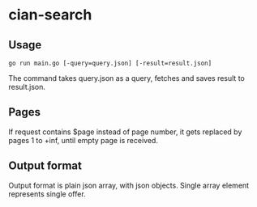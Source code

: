 # cian-search

## Usage

```
go run main.go [-query=query.json] [-result=result.json]
```

The command takes query.json as a query, fetches and saves result to result.json.

## Pages

If request contains $page instead of page number, it gets replaced by pages 1 to +inf, until empty page is received. 

## Output format

Output format is plain json array, with json objects. Single array element represents single offer.
